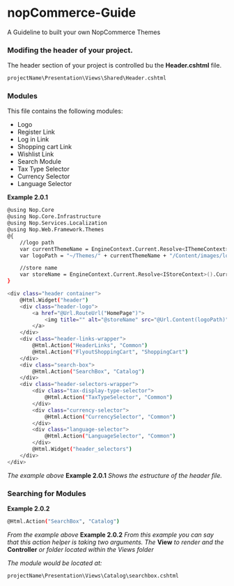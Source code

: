 # nopCommerce-Guide
A Guideline to built your own NopCommerce Themes

### Modifing the header of your project.
The header section of your project is controlled bu the **Header.cshtml** file.

```sh
projectName\Presentation\Views\Shared\Header.cshtml
```

### Modules
This file contains the following modules:

* Logo
* Register Link
* Log in Link
* Shopping cart Link
* Wishlist Link
* Search Module
* Tax Type Selector
* Currency Selector
* Language Selector


**Example 2.0.1**
```sh
@using Nop.Core
@using Nop.Core.Infrastructure
@using Nop.Services.Localization
@using Nop.Web.Framework.Themes
@{
    //logo path
    var currentThemeName = EngineContext.Current.Resolve<IThemeContext>().WorkingThemeName;
    var logoPath = "~/Themes/" + currentThemeName + "/Content/images/logo.gif";

    //store name
    var storeName = EngineContext.Current.Resolve<IStoreContext>().CurrentStore.GetLocalized(x => x.Name);
}

<div class="header container">
    @Html.Widget("header")
    <div class="header-logo">
        <a href="@Url.RouteUrl("HomePage")">
            <img title="" alt="@storeName" src="@Url.Content(logoPath)">
        </a>
    </div>
    <div class="header-links-wrapper">
        @Html.Action("HeaderLinks", "Common")
        @Html.Action("FlyoutShoppingCart", "ShoppingCart")
    </div>
    <div class="search-box">
        @Html.Action("SearchBox", "Catalog")
    </div>
    <div class="header-selectors-wrapper">
        <div class="tax-display-type-selector">
            @Html.Action("TaxTypeSelector", "Common")
        </div>
        <div class="currency-selector">
            @Html.Action("CurrencySelector", "Common")
        </div>
        <div class="language-selector">
            @Html.Action("LanguageSelector", "Common")
        </div>
        @Html.Widget("header_selectors")
    </div>
</div>
```

*The example above* **Example 2.0.1** *Shows the estructure of the header file.*

### Searching for Modules
**Example 2.0.2**
```sh
@Html.Action("SearchBox", "Catalog")
```
*From the example above* **Example 2.0.2**  *From this example you can say that this action helper is taking two arguments. The* **View** *to render and the* **Controller** *or folder located within the Views folder*

*The module would be located at:*
```sh
projectName\Presentation\Views\Catalog\searchbox.cshtml
```
